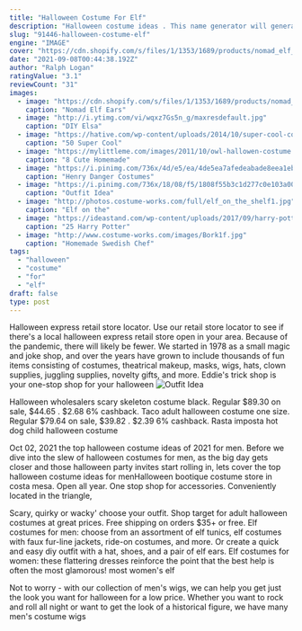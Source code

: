 ```yaml
---
title: "Halloween Costume For Elf"
description: "Halloween costume ideas . This name generator will generate 10 random costume ideas, but they could just as easily work as monsters or villains for stories. Halloween can be a great time of creativity and costume design, but thinking of a fun costume"
slug: "91446-halloween-costume-elf"
engine: "IMAGE"
cover: "https://cdn.shopify.com/s/files/1/1353/1689/products/nomad_elf_ears_1024x1024.jpg?v=1471902866"
date: "2021-09-08T00:44:38.192Z"
author: "Ralph Logan"
ratingValue: "3.1"
reviewCount: "31"
images:
  - image: "https://cdn.shopify.com/s/files/1/1353/1689/products/nomad_elf_ears_1024x1024.jpg?v=1471902866"
    caption: "Nomad Elf Ears"
  - image: "http://i.ytimg.com/vi/wqxz7Gs5n_g/maxresdefault.jpg"
    caption: "DIY Elsa"
  - image: "https://hative.com/wp-content/uploads/2014/10/super-cool-costume-ideas/30-batwoman-costume.jpg"
    caption: "50 Super Cool"
  - image: "https://mylittleme.com/images/2011/10/owl-hallowen-costume.jpg"
    caption: "8 Cute Homemade"
  - image: "https://i.pinimg.com/736x/4d/e5/ea/4de5ea7afedeabade8eea1eb5fa0e7fa--halloween-costume-ideas-danger.jpg"
    caption: "Henry Danger Costumes"
  - image: "https://i.pinimg.com/736x/18/08/f5/1808f55b3c1d277c0e103a002fe074d2--dragon-age-inquisition-alternative-fashion.jpg"
    caption: "Outfit Idea"
  - image: "http://photos.costume-works.com/full/elf_on_the_shelf1.jpg"
    caption: "Elf on the"
  - image: "https://ideastand.com/wp-content/uploads/2017/09/harry-potter-costumes/13-harry-potter-halloween-costume-diy.jpg"
    caption: "25 Harry Potter"
  - image: "http://www.costume-works.com/images/Bork1f.jpg"
    caption: "Homemade Swedish Chef"
tags:
  - "halloween"
  - "costume"
  - "for"
  - "elf"
draft: false
type: post
---
```


Halloween express retail store locator. Use our retail store locator to see if there's a local halloween express retail store open in your area. Because of the pandemic, there will likely be fewer. We started in 1978 as a small magic and joke shop, and over the years have grown to include thousands of fun items consisting of costumes, theatrical makeup, masks, wigs, hats, clown supplies, juggling supplies, novelty gifts, and more. Eddie's trick shop is your one-stop shop for your halloween
![Outfit Idea](https://i.pinimg.com/736x/18/08/f5/1808f55b3c1d277c0e103a002fe074d2--dragon-age-inquisition-alternative-fashion.jpg "Outfit Idea")

Halloween wholesalers scary skeleton costume black. Regular $89.30 on sale, $44.65 . $2.68  6% cashback. Taco adult halloween costume one size. Regular $79.64 on sale, $39.82 . $2.39  6% cashback. Rasta imposta hot dog child halloween costume
<!--inArticleAds-->

<!--galleryOne-->

Oct 02, 2021 the top halloween costume ideas of 2021 for men. Before we dive into the slew of halloween costumes for men, as the big day gets closer and those halloween party invites start rolling in, lets cover the top halloween costume ideas for menHalloween bootique costume store in costa mesa. Open all year. One stop shop for accessories. Conveniently located in the triangle,
<!--inArticleAds-->

<!--galleryTwo-->

Scary, quirky or wacky' choose your outfit. Shop target for adult halloween costumes at great prices. Free shipping on orders $35+ or free. Elf costumes for men: choose from an assortment of elf tunics, elf costumes with faux fur-line jackets, ride-on costumes, and more. Or create a quick and easy diy outfit with a hat, shoes, and a pair of elf ears. Elf costumes for women: these flattering dresses reinforce the point that the best help is often the most glamorous! most women's elf
<!--galleryThree-->

Not to worry - with our collection of men's wigs, we can help you get just the look you want for halloween for a low price. Whether you want to rock and roll all night or want to get the look of a historical figure, we have many men's costume wigs